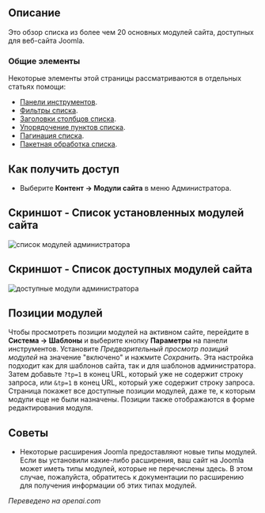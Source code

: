 <!-- Filename: Help6.x:Modules_Site / Display title: Модули (Сайт)  -->

## Описание

Это обзор списка из более чем 20 основных модулей сайта, доступных для веб-сайта Joomla.

### Общие элементы

Некоторые элементы этой страницы рассматриваются в отдельных статьях помощи:

* [Панели инструментов](jdocmanual?article=help/common-elements/toolbars).
* [Фильтры списка](jdocmanual?article=help/common-elements/list-filters).
* [Заголовки столбцов списка](jdocmanual?article=help/common-elements/list-column-headers).
* [Упорядочение пунктов списка](jdocmanual?article=help/common-elements/list-ordering).
* [Пагинация списка](jdocmanual?article=help/common-elements/list-pagination).
* [Пакетная обработка списка](jdocmanual?article=help/common-elements/list-batch-process).

## Как получить доступ

- Выберите **Контент → Модули сайта** в меню Администратора.

## Скриншот - Список установленных модулей сайта

![список модулей администратора](../../../ru/images/modules-site/modules-site-list.png)

## Скриншот - Список доступных модулей сайта

![доступные модули администратора](../../../ru/images/modules-site/modules-site-available.png)

## Позиции модулей

Чтобы просмотреть позиции модулей на активном сайте, перейдите в **Система → Шаблоны** и выберите кнопку **Параметры** на панели инструментов. Установите *Предварительный просмотр позиций модулей* на значение "включено" и нажмите *Сохранить*. Эта настройка подходит как для шаблонов сайта, так и для шаблонов администратора. Затем добавьте `?tp=1` в конец URL, который уже не содержит строку запроса, или `&tp=1` в конец URL, который уже содержит строку запроса. Страница покажет все доступные позиции модулей, даже те, к которым модули еще не были назначены. Позиции также отображаются в форме редактирования модуля.

## Советы

- Некоторые расширения Joomla предоставляют новые типы модулей. Если вы установили какие-либо расширения, ваш сайт на Joomla может иметь типы модулей, которые не перечислены здесь. В этом случае, пожалуйста, обратитесь к документации по расширению для получения информации об этих типах модулей.

*Переведено на openai.com*

